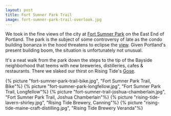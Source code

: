```yaml
---
layout: post
title: Fort Sumner Park Trail
image: fort-sumner-park-trail-overlook.jpg
---
```


We took in the fine views of the city at
[Fort Sumner Park](https://en.wikipedia.org/wiki/Fort_Sumner_(Maine)) on the
East End of Portland. The park is the subject of some controversy of late as the
condo building bonanza in the hood threatens to eclipse the
[view](http://www.pressherald.com/2016/09/21/historic-preservation-board-asked-to-consider-landmark-status-for-fort-sumner-park/).
Given Portland's present building boom, the situation is unfortunately not
unusual.

<!--more-->

It's a neat walk from the park down the steps to the tip of the Bayside
neighborhood that teems with new breweries, distilleries, cafes & restaurants.
There we slaked our thirst on Rising Tide's
[Gose](http://www.risingtidebrewing.com/pisces).

{% picture "fort-sumner-park-trail-bike.jpg", "Fort Sumner Park Trail, Bike"%}
{% picture "fort-sumner-park-longfellow.jpg", "Fort Sumner Park Trail,
Longfellow"%} {% picture "fort-sumner-trail-joshua-chamberlain.jpg", "Fort
Sumner Park Trail, Joshua Chamberlain"%} {% picture
"rising-tide-lavern-shirley.jpg", "Rising Tide Brewery, Canning"%} {% picture
"rising-tide-maine-craft-distilling.jpg", "Rising Tide Brewery Veranda"%}
